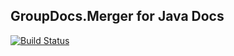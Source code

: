 ## GroupDocs.Merger for Java Docs

[![Build Status](https://travis-ci.com/groupdocs-merger/GroupDocs.Merger-for-Java.svg?branch=master)](https://travis-ci.com/groupdocs-merger/GroupDocs.Merger-for-Java)
